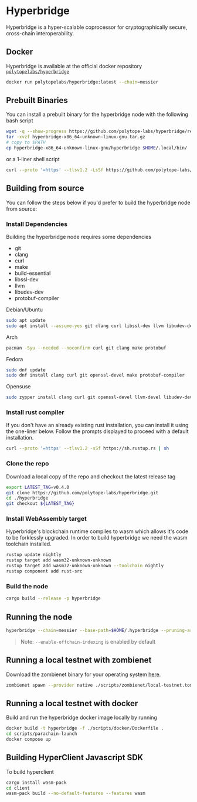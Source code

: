 # Hyperbridge
Hyperbridge is a hyper-scalable coprocessor for cryptographically secure, cross-chain interoperability.

## Docker

Hyperbridge is available at the official docker repository [`polytopelabs/hyperbridge`](https://hub.docker.com/r/polytopelabs/hyperbridge)

```bash
docker run polytopelabs/hyperbridge:latest --chain=messier
```

## Prebuilt Binaries

You can install a prebuilt binary for the hyperbridge node with the following bash script

```bash
wget -q --show-progress https://github.com/polytope-labs/hyperbridge/releases/download/${latest-tag}/hyperbridge-x86_64-unknown-linux-gnu.tar.gz
tar -xvzf hyperbridge-x86_64-unknown-linux-gnu.tar.gz
# copy to $PATH
cp hyperbridge-x86_64-unknown-linux-gnu/hyperbridge $HOME/.local/bin/
```

or a 1-liner shell script

```bash
curl --proto '=https' --tlsv1.2 -LsSf https://github.com/polytope-labs/hyperbridge/releases/download/${latest-tag}/hyperbridge-installer.sh | sh
```

## Building from source

You can follow the steps below if you'd prefer to build the hyperbridge node from source:


### Install Dependencies

Building the hyperbridge node requires some dependencies

- git
- clang
- curl
- make
- build-essential
- libssl-dev
- llvm
- libudev-dev
- protobuf-compiler

Debian/Ubuntu

```bash
sudo apt update
sudo apt install --assume-yes git clang curl libssl-dev llvm libudev-dev make protobuf-compiler
```

Arch

```bash
pacman -Syu --needed --noconfirm curl git clang make protobuf
```

Fedora

```bash
sudo dnf update
sudo dnf install clang curl git openssl-devel make protobuf-compiler
```

Opensuse

```bash
sudo zypper install clang curl git openssl-devel llvm-devel libudev-devel make protobuf
```

### Install rust compiler

If you don't have an already existing rust installation, you can install it using the one-liner below. Follow the prompts displayed to proceed with a default installation.

```bash
curl --proto '=https' --tlsv1.2 -sSf https://sh.rustup.rs | sh
```

### Clone the repo

Download a local copy of the repo and checkout the latest release tag

```bash
export LATEST_TAG=v0.4.0
git clone https://github.com/polytope-labs/hyperbridge.git
cd ./hyperbridge
git checkout ${LATEST_TAG}
```

### Install WebAssembly target

Hyperbridge's blockchain runtime compiles to wasm which allows it's code to be forklessly upgraded. In order to build hyperbridge we need the wasm toolchain installed.

```bash
rustup update nightly
rustup target add wasm32-unknown-unknown
rustup target add wasm32-unknown-unknown --toolchain nightly
rustup component add rust-src
```

### Build the node

```bash
cargo build --release -p hyperbridge
```

## Running the node

```bash
hyperbridge --chain=messier --base-path=$HOME/.hyperbridge --pruning-archive
```

> Note: `--enable-offchain-indexing` is enabled by default

## Running a local testnet with zombienet
Download the zombienet binary for your operating system [here](https://github.com/paritytech/zombienet).

```bash
zombienet spawn --provider native ./scripts/zombienet/local-testnet.toml
```

## Running a local testnet with docker
Build and run the hyperbridge docker image locally by running

```bash
docker build -t hyperbridge -f ./scripts/docker/Dockerfile .
cd scripts/parachain-launch
docker compose up
```

## Building HyperClient Javascript SDK
To build hyperclient
```bash
cargo install wasm-pack
cd client
wasm-pack build --no-default-features --features wasm
```
